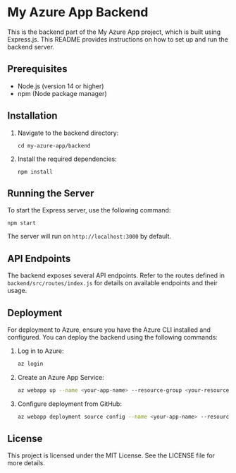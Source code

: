 # My Azure App Backend

This is the backend part of the My Azure App project, which is built using Express.js. This README provides instructions on how to set up and run the backend server.

## Prerequisites

- Node.js (version 14 or higher)
- npm (Node package manager)

## Installation

1. Navigate to the backend directory:

   ```
   cd my-azure-app/backend
   ```

2. Install the required dependencies:

   ```
   npm install
   ```

## Running the Server

To start the Express server, use the following command:

```
npm start
```

The server will run on `http://localhost:3000` by default.

## API Endpoints

The backend exposes several API endpoints. Refer to the routes defined in `backend/src/routes/index.js` for details on available endpoints and their usage.

## Deployment

For deployment to Azure, ensure you have the Azure CLI installed and configured. You can deploy the backend using the following commands:

1. Log in to Azure:
   ```bash
   az login
   ```

2. Create an Azure App Service:
   ```bash
   az webapp up --name <your-app-name> --resource-group <your-resource-group> --runtime "NODE|14-lts"
   ```

3. Configure deployment from GitHub:
   ```bash
   az webapp deployment source config --name <your-app-name> --resource-group <your-resource-group> --repo-url <your-repo-url> --branch main --manual-integration
   ```

## License

This project is licensed under the MIT License. See the LICENSE file for more details.